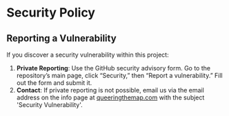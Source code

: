 # Security Policy

## Reporting a Vulnerability

If you discover a security vulnerability within this project:

1. **Private Reporting**: Use the GitHub security advisory form. Go to the repository’s main page, click “Security,” then “Report a vulnerability.” Fill out the form and submit it.
2. **Contact**: If private reporting is not possible, email us via the email address on the info page at [queeringthemap.com](https://www.queeringthemap.com/) with the subject 'Security Vulnerability'.
